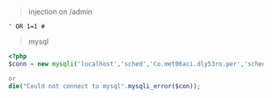 > injection on /admin
```
' OR 1=1 #
```

> mysql
```php
<?php 
$conn = new mysqli('localhost','sched','Co.met06aci.dly53ro.per','scheduling_db')

or 
die("Could not connect to mysql".mysqli_error($con));
```


